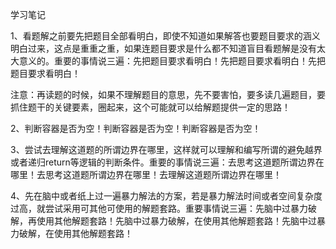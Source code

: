 学习笔记

1、看题解之前要先把题目全部看明白，即使不知道如果解答也要题目要求的涵义明白过来，这点是重重之重，如果连题目要求是什么都不知道盲目看题解是没有太大意义的。重要的事情说三遍：先把题目要求看明白！先把题目要求看明白！先把题目要求看明白！

注意：再读题的时候，如果不理解题目的意思，先不要害怕，要多读几遍题目，要抓住题干的关键要素，圈起来，这个可能就可以给解题提供一定的思路！

2、判断容器是否为空！判断容器是否为空！判断容器是否为空！

3、尝试去理解这道题的所谓边界在哪里，这样就可以理解和编写所谓的避免越界或者递归return等逻辑的判断条件。重要的事情说三遍：去思考这道题所谓边界在哪里！去思考这道题所谓边界在哪里！去理解这道题所谓边界在哪里！

4、先在脑中或者纸上过一遍暴力解法的方案，若是暴力解法时间或者空间复杂度过高，就尝试采用可其他可使用的解题套路。重要事情说三遍：先脑中过暴力破解，再使用其他解题套路！先脑中过暴力破解，在使用其他解题套路！先脑中过暴力破解，在使用其他解题套路！